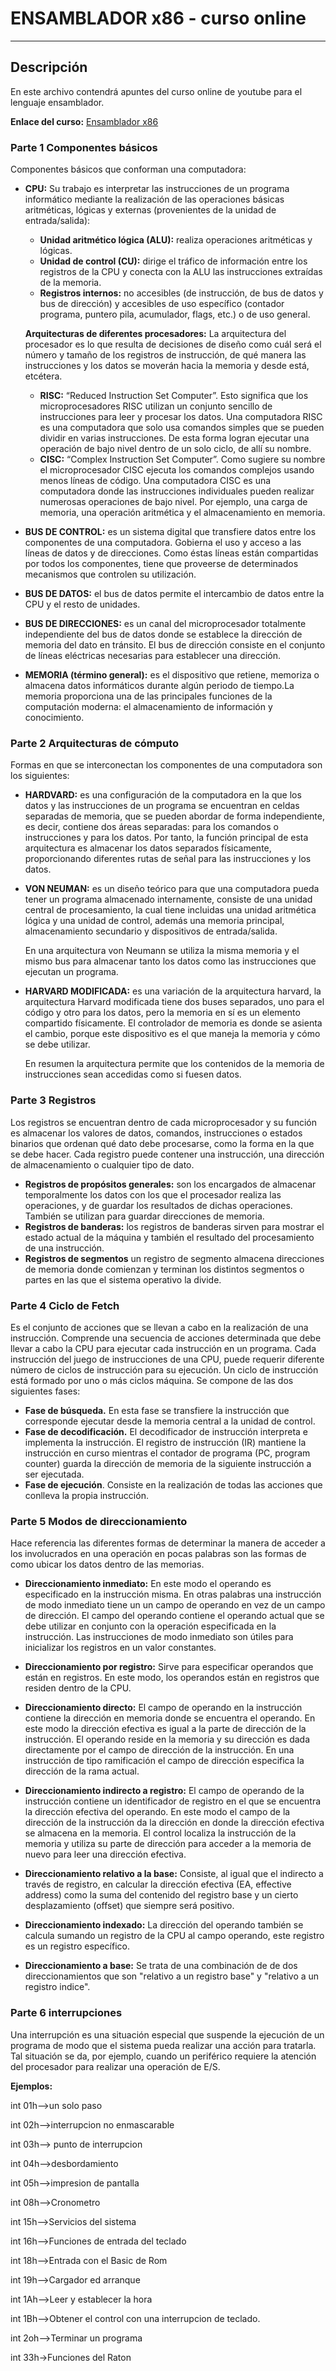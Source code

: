# ENSAMBLADOR x86 - curso online
* * *
## Descripción
En este archivo contendrá apuntes del curso online de youtube para el lenguaje ensamblador.

**Enlace del curso:** [Ensamblador x86](https://www.youtube.com/watch?v=oLsk9J_mViE&list=PLZw5VfkTcc8Mzz6HS6-XNxfnEyHdyTlmP)

### Parte 1 Componentes básicos
Componentes básicos que conforman una computadora:
* **CPU:** Su trabajo es interpretar las instrucciones de un programa informático mediante la realización de las operaciones básicas aritméticas, lógicas 
  y externas (provenientes de la unidad de entrada/salida):
   
  * **Unidad aritmético lógica (ALU):** realiza operaciones aritméticas y lógicas.
  * **Unidad de control (CU):** dirige el tráfico de información entre los registros de la CPU y conecta con la ALU las instrucciones extraídas de la memoria.
  * **Registros internos:** no accesibles (de instrucción, de bus de datos y bus de dirección) y accesibles de uso específico (contador programa, puntero pila, 
     acumulador, flags, etc.) o de uso general.
   
  **Arquitecturas de diferentes procesadores:**
  La arquitectura del procesador es lo que resulta de decisiones de diseño como cuál será el número y tamaño de los registros de instrucción, de qué manera las 
  instrucciones y los datos se moverán hacia la memoria y desde está, etcétera.
  
  * **RISC:** “Reduced Instruction Set Computer”. Esto significa que los microprocesadores RISC utilizan un conjunto sencillo de instrucciones para leer y procesar los datos.
    Una computadora RISC es una computadora que solo usa comandos simples que se pueden dividir en varias instrucciones. De esta forma logran ejecutar una operación de bajo nivel 
    dentro de un solo ciclo, de allí su nombre.
  * **CISC:** “Complex Instruction Set Computer”. Como sugiere su nombre el microprocesador CISC ejecuta los comandos complejos usando menos líneas de código. Una 
    computadora CISC es una computadora donde las instrucciones individuales pueden realizar numerosas operaciones de bajo nivel. Por ejemplo, una carga de memoria, una 
    operación aritmética y el almacenamiento en memoria.

* **BUS DE CONTROL:** es un sistema digital que transfiere datos entre los componentes de una computadora. Gobierna el uso y acceso a las líneas de datos y de direcciones. 
  Como éstas líneas están compartidas por todos los componentes, tiene que proveerse de determinados mecanismos que controlen su utilización. 
* **BUS DE DATOS:** el bus de datos permite el intercambio de datos entre la CPU y el resto de unidades.
* **BUS DE DIRECCIONES:** es un canal del microprocesador totalmente independiente del bus de datos donde se establece la dirección de memoria del dato en tránsito. El bus de 
  dirección consiste en el conjunto de líneas eléctricas necesarias para establecer una dirección.
* **MEMORIA (término general):** es el dispositivo que retiene, memoriza o almacena datos informáticos durante algún periodo de tiempo.La memoria proporciona una de las 
  principales funciones de la computación moderna: el almacenamiento de información y conocimiento.
  
### Parte 2 Arquitecturas de cómputo
Formas en que se interconectan los componentes de una computadora son los siguientes:
  * **HARDVARD:** es una configuración de la computadora en la que los datos y las instrucciones de un programa se encuentran en celdas separadas de memoria, que se pueden 
    abordar de forma independiente, es decir, contiene dos áreas separadas: para los comandos o instrucciones y para los datos. Por tanto, la función principal de esta 
    arquitectura es almacenar los datos separados físicamente, proporcionando diferentes rutas de señal para las instrucciones y los datos.
    
  * **VON NEUMAN:** es un diseño teórico para que una computadora pueda tener un programa almacenado internamente, consiste de una unidad central de procesamiento, la cual 
    tiene incluidas una unidad aritmética lógica y una unidad de control, además una memoria principal, almacenamiento secundario y dispositivos de entrada/salida.
    
    En una arquitectura von Neumann se utiliza la misma memoria y el mismo bus para almacenar tanto los datos como las instrucciones que ejecutan un programa.
    
  * **HARVARD MODIFICADA:** es una variación de la arquitectura harvard, la arquitectura Harvard modificada tiene dos buses separados, uno para el código y otro para los datos, 
    pero la memoria en sí es un elemento compartido físicamente. El controlador de memoria es donde se asienta el cambio, porque este dispositivo es el que maneja la memoria y 
    cómo se debe utilizar.
    
    En resumen la arquitectura permite que los contenidos de la memoria de instrucciones sean accedidas como si fuesen datos.

### Parte 3 Registros
Los registros se encuentran dentro de cada microprocesador y su función es almacenar los valores de datos, comandos, instrucciones o estados binarios que ordenan qué dato debe procesarse, como la forma en la que se debe hacer. Cada registro puede contener una instrucción, una dirección de almacenamiento o cualquier tipo de dato.

* **Registros de propósitos generales:** son los encargados de almacenar temporalmente los datos con los que el procesador realiza las operaciones, y de guardar los resultados     de dichas operaciones. También se utilizan para guardar direcciones de memoria.
* **Registros de banderas:** los registros de banderas sirven para mostrar el estado actual de la máquina y también el resultado del procesamiento de una instrucción.
* **Registros de segmentos** un registro de segmento almacena direcciones de memoria donde comienzan y terminan los distintos segmentos o partes en las que el sistema operativo
  la divide.

### Parte 4 Ciclo de Fetch
Es el conjunto de acciones que se llevan a cabo en la realización de una instrucción. Comprende una secuencia de acciones determinada que debe llevar a cabo la CPU para ejecutar cada instrucción en un programa. Cada instrucción del juego de instrucciones de una CPU, puede requerir diferente número de ciclos de instrucción para su ejecución. Un ciclo de instrucción está formado por uno o más ciclos máquina. Se compone de las dos siguientes fases:

* **Fase de búsqueda.** En esta fase se transfiere la instrucción que corresponde ejecutar desde la memoria central a la unidad de control.
* **Fase de decodificación.** El decodificador de instrucción interpreta e implementa la instrucción. El registro de instrucción (IR) mantiene la instrucción en curso mientras     el contador de programa (PC, program counter) guarda la dirección de memoria de la siguiente instrucción a ser ejecutada.
* **Fase de ejecución**. Consiste en la realización de todas las acciones que conlleva la propia instrucción.

### Parte 5 Modos de direccionamiento
Hace referencia las diferentes formas de determinar la manera de acceder a los involucrados en una operación en pocas palabras son las formas de como ubicar los datos dentro de las memorias.

* **Direccionamiento inmediato:** En este modo el operando es especificado en la instrucción misma. En otras palabras una instrucción de modo inmediato tiene un un campo de
  operando en vez de un campo de dirección. El campo del operando contiene el operando actual que se debe utilizar en conjunto con la operación especificada en la instrucción.
  Las instrucciones de modo inmediato son útiles para inicializar los registros en un valor constantes.
  
* **Direccionamiento por registro:** Sirve para especificar operandos que están en registros. En este modo, los operandos están en registros que residen dentro de la CPU.

* **Direccionamiento directo:** 
  El campo de operando en la instrucción contiene la dirección en memoria donde se encuentra el operando. En este modo la dirección efectiva es igual a la parte de dirección de   la instrucción. El operando reside en la memoria y su dirección es dada directamente por el campo de dirección de la instrucción. En una instrucción de tipo ramificación el     campo de dirección especifica la dirección de la rama actual.
  
* **Direccionamiento indirecto a registro:** El campo de operando de la instrucción contiene un identificador de registro en el que se encuentra la dirección efectiva del         operando. En este modo el campo de la dirección de la instrucción da la dirección en donde la dirección efectiva se almacena en la memoria. El control localiza la instrucción   de la memoria y utiliza su parte de dirección para acceder a la memoria de nuevo para leer una dirección efectiva. 

* **Direccionamiento relativo a la base:** Consiste, al igual que el indirecto a través de registro, en calcular la dirección efectiva (EA, effective address) como la suma del     contenido del registro base y un cierto desplazamiento (offset) que siempre será positivo. 

* **Direccionamiento indexado:** La dirección del operando también se calcula sumando un registro de la CPU al campo operando, este registro es un registro específico.

* **Direccionamiento a base:** Se trata de una combinación de de dos direccionamientos que son "relativo a un registro base" y "relativo a un registro indice".

### Parte 6 interrupciones
Una interrupción es una situación especial que suspende la ejecución de un programa de modo que el sistema pueda realizar una acción para tratarla. Tal situación se da, por ejemplo, cuando un periférico requiere la atención del procesador para realizar una operación de E/S.

**Ejemplos:**

int 01h-->un solo paso

int 02h-->interrupcion no enmascarable

int 03h--> punto de interrupcion

int 04h-->desbordamiento

int 05h-->impresion de pantalla

int 08h-->Cronometro

int 15h-->Servicios del sistema

int 16h-->Funciones de entrada del teclado

int 18h-->Entrada con el Basic de Rom

int 19h-->Cargador ed arranque

int 1Ah-->Leer y establecer la hora

int 1Bh-->Obtener el control con una interrupcion de teclado.

int 2oh-->Terminar un programa

int 33h->Funciones del Raton
